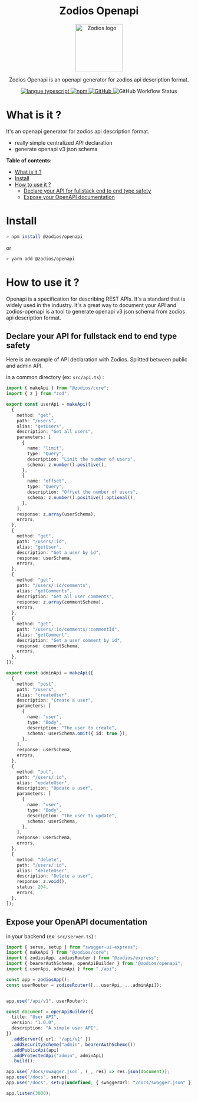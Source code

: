  <h1 align="center">Zodios Openapi</h1>
 <p align="center">
   <a href="https://github.com/ecyrbe/zodios-openapi">
     <img align="center" src="https://raw.githubusercontent.com/ecyrbe/zodios-openapi/main/docs/logo.svg" width="128px" alt="Zodios logo">
   </a>
 </p>
 <p align="center">
    Zodios Openapi is an openapi generator for zodios api description format.
    <br/>
 </p>
 
 <p align="center">
   <a href="https://www.npmjs.com/package/@zodios/openapi">
   <img src="https://img.shields.io/npm/v/@zodios/openapi.svg" alt="langue typescript">
   </a>
   <a href="https://www.npmjs.com/package/@zodios/openapi">
   <img alt="npm" src="https://img.shields.io/npm/dw/@zodios/openapi">
   </a>
   <a href="https://github.com/ecyrbe/zodios-openapi/blob/main/LICENSE">
    <img alt="GitHub" src="https://img.shields.io/github/license/ecyrbe/zodios-openapi">   
   </a>
   <img alt="GitHub Workflow Status" src="https://img.shields.io/github/workflow/status/ecyrbe/zodios-openapi/CI">
 </p>

# What is it ?

It's an openapi generator for zodios api description format.
  
- really simple centralized API declaration
- generate openapi v3 json schema
  
**Table of contents:**

- [What is it ?](#what-is-it-)
- [Install](#install)
- [How to use it ?](#how-to-use-it-)
  - [Declare your API for fullstack end to end type safety](#declare-your-api-for-fullstack-end-to-end-type-safety)
  - [Expose your OpenAPI documentation](#expose-your-openapi-documentation)

# Install

```bash
> npm install @zodios/openapi
```

or

```bash
> yarn add @zodios/openapi
```

# How to use it ?

Openapi is a specification for describing REST APIs. It's a standard that is widely used in the industry. It's a great way to document your API and zodios-openapi is a tool to generate openapi v3 json schema from zodios api description format.

## Declare your API for fullstack end to end type safety

Here is an example of API declaration with Zodios. Splitted between public and admin API.
  
in a common directory (ex: `src/api.ts`) :

```typescript
import { makeApi } from "@zodios/core";
import { z } from "zod";

export const userApi = makeApi([
  {
    method: "get",
    path: "/users",
    alias: "getUsers",
    description: "Get all users",
    parameters: [
      {
        name: "limit",
        type: "Query",
        description: "Limit the number of users",
        schema: z.number().positive(),
      },
      {
        name: "offset",
        type: "Query",
        description: "Offset the number of users",
        schema: z.number().positive().optional(),
      },
    ],
    response: z.array(userSchema),
    errors,
  },
  {
    method: "get",
    path: "/users/:id",
    alias: "getUser",
    description: "Get a user by id",
    response: userSchema,
    errors,
  },
  {
    method: "get",
    path: "/users/:id/comments",
    alias: "getComments",
    description: "Get all user comments",
    response: z.array(commentSchema),
    errors,
  },
  {
    method: "get",
    path: "/users/:id/comments/:commentId",
    alias: "getComment",
    description: "Get a user comment by id",
    response: commentSchema,
    errors,
  },
]);

export const adminApi = makeApi([
  {
    method: "post",
    path: "/users",
    alias: "createUser",
    description: "Create a user",
    parameters: [
      {
        name: "user",
        type: "Body",
        description: "The user to create",
        schema: userSchema.omit({ id: true }),
      },
    ],
    response: userSchema,
    errors,
  },
  {
    method: "put",
    path: "/users/:id",
    alias: "updateUser",
    description: "Update a user",
    parameters: [
      {
        name: "user",
        type: "Body",
        description: "The user to update",
        schema: userSchema,
      },
    ],
    response: userSchema,
    errors,
  },
  {
    method: "delete",
    path: "/users/:id",
    alias: "deleteUser",
    description: "Delete a user",
    response: z.void(),
    status: 204,
    errors,
  },
]);
```

## Expose your OpenAPI documentation


in your backend (ex: `src/server.ts`) :
```typescript
import { serve, setup } from "swagger-ui-express";
import { makeApi } from "@zodios/core";
import { zodiosApp, zodiosRouter } from "@zodios/express";
import { bearerAuthScheme, openApiBuilder } from "@zodios/openapi";
import { userApi, adminApi } from "./api";

const app = zodiosApp();
const userRouter = zodiosRouter([...userApi, ...adminApi]);


app.use("/api/v1", userRouter);

const document = openApiBuilder({
  title: "User API",
  version: "1.0.0",
  description: "A simple user API",
})
  .addServer({ url: "/api/v1" })
  .addSecurityScheme("admin", bearerAuthScheme())
  .addPublicApi(api)
  .addProtectedApi("admin", adminApi)
  .build();

app.use(`/docs/swagger.json`, (_, res) => res.json(document));
app.use("/docs", serve);
app.use("/docs", setup(undefined, { swaggerUrl: "/docs/swagger.json" }));

app.listen(3000);
```
